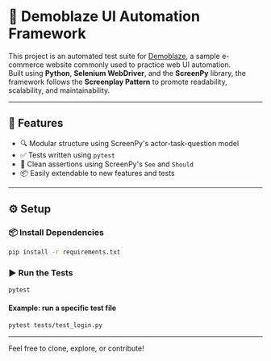 # 🧪 Demoblaze UI Automation Framework

This project is an automated test suite for [Demoblaze](https://www.demoblaze.com/), a sample e-commerce website commonly used to practice web UI automation.  
Built using **Python**, **Selenium WebDriver**, and the **ScreenPy** library, the framework follows the **Screenplay Pattern** to promote readability, scalability, and maintainability.

---

## 📌 Features

- 🔍 Modular structure using ScreenPy's actor-task-question model    
- ✅ Tests written using `pytest`  
- 💬 Clean assertions using ScreenPy's `See` and `Should`  
- 📦 Easily extendable to new features and tests  

---

## ⚙️ Setup

### 📦 Install Dependencies

```bash
pip install -r requirements.txt
```

### ▶️ Run the Tests

```bash
pytest
```

#### Example: run a specific test file

```bash
pytest tests/test_login.py
```

---

Feel free to clone, explore, or contribute!